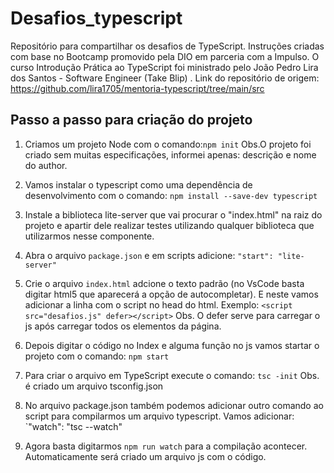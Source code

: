 # Desafios_typescript
Repositório para compartilhar os desafios de TypeScript.
Instruções criadas com base no Bootcamp promovido pela DIO em parceria com a Impulso. O curso Introdução Prática ao TypeScript foi ministrado pelo João Pedro Lira dos Santos - Software Engineer (Take Blip) . Link do repositório de origem: https://github.com/lira1705/mentoria-typescript/tree/main/src

## Passo a passo para criação do projeto
1. Criamos um projeto Node com o comando:`npm init`
Obs.O projeto foi criado sem muitas especificações, informei apenas: descrição e nome do author.

2. Vamos instalar o typescript como uma dependência de desenvolvimento com o comando:
`npm install --save-dev typescript`

3. Instale a biblioteca lite-server que vai procurar o "index.html" na raiz do projeto e apartir dele realizar testes utilizando qualquer biblioteca que utilizarmos nesse componente.

4. Abra o arquivo `package.json` e em scripts adicione:
`"start": "lite-server"`

5. Crie o arquivo `index.html` adcione o texto padrão (no VsCode basta digitar html5 que aparecerá a opção de autocompletar). E neste vamos adicionar a linha com o script no head do html. Exemplo: 
`<script src="desafios.js" defer></script>`
Obs. O defer serve para carregar o js após carregar todos os elementos da página.

6. Depois digitar o código no Index e alguma função no js vamos startar o projeto com o comando:
`npm start`

7. Para criar o arquivo em TypeScript execute o comando:
`tsc -init`
Obs. é criado um arquivo tsconfig.json

8. No arquivo package.json também podemos adicionar outro comando ao script para compilarmos um arquivo typescript. Vamos adicionar:
`"watch": "tsc --watch"

9. Agora basta digitarmos `npm run watch` para a compilação acontecer. Automaticamente será criado um arquivo js com o código.
